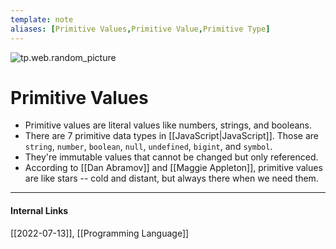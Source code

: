 ```yaml
---
template: note
aliases: [Primitive Values,Primitive Value,Primitive Type]
---
```

![tp.web.random_picture](https://images.unsplash.com/photo-1516632804872-bd71edbb91b2?crop=entropy&cs=tinysrgb&fit=crop&fm=jpg&h=300&ixid=MnwxfDB8MXxyYW5kb218MHx8bGFuZHNjYXBlLHdhdGVyLG1vdW50YWlufHx8fHx8MTY1NzczNjM5Ng&ixlib=rb-1.2.1&q=80&utm_campaign=api-credit&utm_medium=referral&utm_source=unsplash_source&w=900)

# Primitive Values
- Primitive values are literal values like numbers, strings, and booleans.
- There are 7 primitive data types in [[JavaScript|JavaScript]]. Those are `string`, `number`, `boolean`, `null`, `undefined`, `bigint`, and `symbol`.
- They're immutable values that cannot be changed but only referenced.
- According to [[Dan Abramov]] and [[Maggie Appleton]], primitive values are like stars -- cold and distant, but always there when we need them.

---
#### Internal Links
[[2022-07-13]], [[Programming Language]] 
